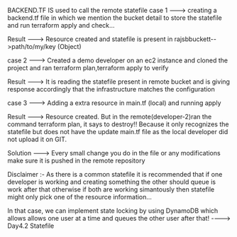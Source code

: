BACKEND.TF IS used to call the remote statefile 
case 1 ---> creating a backend.tf file in which we mention the bucket detail to store the statefile and run terraform apply and check... 

Result ---> Resource created and statefile is present in rajsbbuckett-->path/to/my/key (Object)

case 2 ---> Created a demo developer on an ec2 instance and cloned the project and ran terraform plan,terraform apply to verify

Result ---> It is reading the statefile present in remote bucket and is giving response accordingly that the infrastructure matches the configuration 

case 3 ---> Adding a extra resource in main.tf (local) and running apply 

Result ---> Resource created. But in the remote(developer-2)ran the command terraform plan, it says to destroy!! Because it only recognizes the statefile but does not have the update main.tf file as the local developer did not upload it on GIT.

Solution ---> Every small change you do in the file or any modifications make sure it is pushed in the remote repository 

Disclaimer :- As there is a common statefile it is recommended that if one developer is working and creating something the other should queue is work after that otherwise if both are working simantously then statefile might only pick one of the resource information... 

In that case, we can implement state locking by using DynamoDB which allows allows one user at a time and queues the other user after that! ----> Day4.2 Statefile 